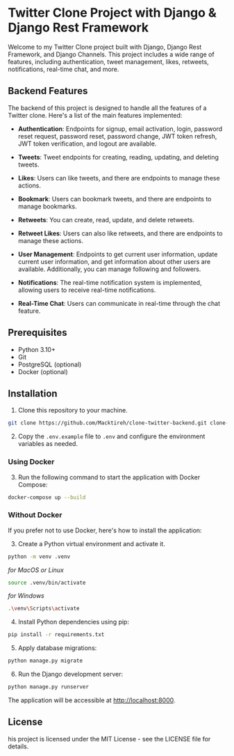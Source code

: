 # Twitter Clone Project with Django & Django Rest Framework

Welcome to my Twitter Clone project built with Django, Django Rest Framework, and Django Channels. This project includes a wide range of features, including authentication, tweet management, likes, retweets, notifications, real-time chat, and more.

## Backend Features

The backend of this project is designed to handle all the features of a Twitter clone. Here's a list of the main features implemented:

- **Authentication**: Endpoints for signup, email activation, login, password reset request, password reset, password change, JWT token refresh, JWT token verification, and logout are available.

- **Tweets**: Tweet endpoints for creating, reading, updating, and deleting tweets.

- **Likes**: Users can like tweets, and there are endpoints to manage these actions.

- **Bookmark**: Users can bookmark tweets, and there are endpoints to manage bookmarks.

- **Retweets**: You can create, read, update, and delete retweets.

- **Retweet Likes**: Users can also like retweets, and there are endpoints to manage these actions.

- **User Management**: Endpoints to get current user information, update current user information, and get information about other users are available. Additionally, you can manage following and followers.

- **Notifications**: The real-time notification system is implemented, allowing users to receive real-time notifications.

- **Real-Time Chat**: Users can communicate in real-time through the chat feature.


## Prerequisites

- Python 3.10+
- Git
- PostgreSQL (optional)
- Docker (optional)


## Installation

1. Clone this repository to your machine.

```bash
git clone https://github.com/Macktireh/clone-twitter-backend.git clone-twitter-backend
```

2. Copy the `.env.example` file to `.env` and configure the environment variables as needed.

### Using Docker

3. Run the following command to start the application with Docker Compose:

```bash
docker-compose up --build
```

### Without Docker

If you prefer not to use Docker, here's how to install the application:

3. Create a Python virtual environment and activate it.

```bash
python -m venv .venv
```

*for MacOS or Linux*
```bash
source .venv/bin/activate
```

*for Windows*
```bash
.\venv\Scripts\activate
```

4. Install Python dependencies using pip:

```bash
pip install -r requirements.txt
```
5. Apply database migrations:

```bash
python manage.py migrate
```

6. Run the Django development server:

```bash
python manage.py runserver
```

The application will be accessible at [http://localhost:8000](http://localhost:8000).


## License

his project is licensed under the MIT License - see the LICENSE file for details.